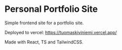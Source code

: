 # Personal Portfolio Site

Simple frontend site for a portfolio site.

Deployed to vercel: <https://tuomaskiviniemi.vercel.app/>

Made with React, TS and TailwindCSS.
